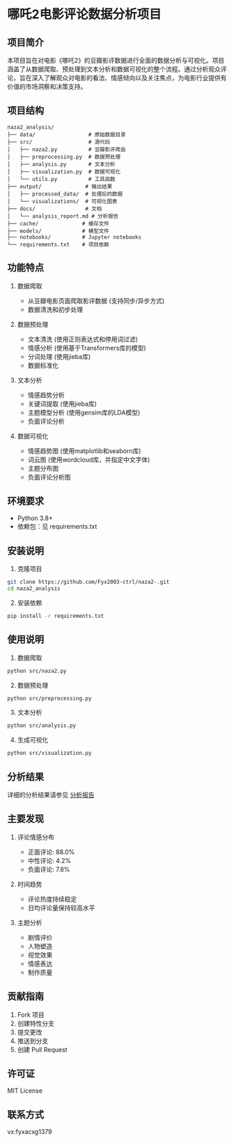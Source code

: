 # 哪吒2电影评论数据分析项目

## 项目简介
本项目旨在对电影《哪吒2》的豆瓣影评数据进行全面的数据分析与可视化。项目涵盖了从数据爬取、预处理到文本分析和数据可视化的整个流程。通过分析观众评论，旨在深入了解观众对电影的看法、情感倾向以及关注焦点，为电影行业提供有价值的市场洞察和决策支持。

## 项目结构
```
naza2_analysis/
├── data/                 # 原始数据目录
├── src/                  # 源代码
│   ├── naza2.py          # 豆瓣影评爬虫
│   ├── preprocessing.py  # 数据预处理
│   ├── analysis.py       # 文本分析
│   ├── visualization.py  # 数据可视化
│   └── utils.py          # 工具函数
├── output/              # 输出结果
│   ├── processed_data/  # 处理后的数据
│   └── visualizations/  # 可视化图表
├── docs/                # 文档
│   └── analysis_report.md # 分析报告
├── cache/              # 缓存文件
├── models/             # 模型文件
├── notebooks/          # Jupyter notebooks
└── requirements.txt    # 项目依赖
```

## 功能特点
1. 数据爬取
   - 从豆瓣电影页面爬取影评数据 (支持同步/异步方式)
   - 数据清洗和初步处理

2. 数据预处理
   - 文本清洗 (使用正则表达式和停用词过滤)
   - 情感分析 (使用基于Transformers库的模型)
   - 分词处理 (使用jieba库)
   - 数据标准化

3. 文本分析
   - 情感趋势分析
   - 关键词提取 (使用jieba库)
   - 主题模型分析 (使用gensim库的LDA模型)
   - 负面评论分析

4. 数据可视化
   - 情感趋势图 (使用matplotlib和seaborn库)
   - 词云图 (使用wordcloud库，并指定中文字体)
   - 主题分布图
   - 负面评论分析图

## 环境要求
- Python 3.8+
- 依赖包：见 requirements.txt

## 安装说明
1. 克隆项目
```bash
git clone https://github.com/Fyx2003-ctrl/naza2-.git
cd naza2_analysis
```

2. 安装依赖
```bash
pip install -r requirements.txt
```

## 使用说明
1. 数据爬取
```bash
python src/naza2.py
```

2. 数据预处理
```bash
python src/preprocessing.py
```

3. 文本分析
```bash
python src/analysis.py
```

4. 生成可视化
```bash
python src/visualization.py
```

## 分析结果
详细的分析结果请参见 [分析报告](docs/analysis_report.md)

## 主要发现
1. 评论情感分布
   - 正面评论: 88.0%
   - 中性评论: 4.2%
   - 负面评论: 7.8%

2. 时间趋势
   - 评论热度持续稳定
   - 日均评论量保持较高水平

3. 主题分析
   - 剧情评价
   - 人物塑造
   - 视觉效果
   - 情感表达
   - 制作质量

## 贡献指南
1. Fork 项目
2. 创建特性分支
3. 提交更改
4. 推送到分支
5. 创建 Pull Request

## 许可证
MIT License

## 联系方式
vx:fyxacxg1379 
